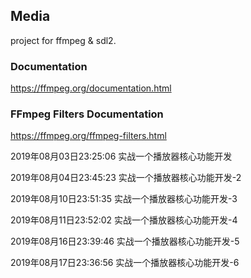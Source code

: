 ## Media

project for ffmpeg & sdl2.


### Documentation

https://ffmpeg.org/documentation.html



### FFmpeg Filters Documentation

<https://ffmpeg.org/ffmpeg-filters.html>





2019年08月03日23:25:06 实战一个播放器核心功能开发

2019年08月04日23:45:23 实战一个播放器核心功能开发-2

2019年08月10日23:51:35 实战一个播放器核心功能开发-3

2019年08月11日23:52:02 实战一个播放器核心功能开发-4

2019年08月16日23:39:46 实战一个播放器核心功能开发-5

2019年08月17日23:36:56 实战一个播放器核心功能开发-6